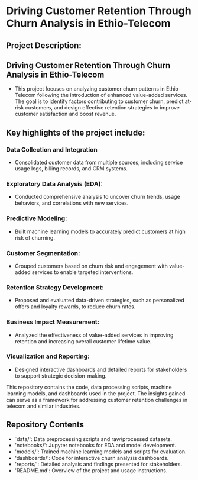 # Driving Customer Retention Through Churn Analysis in Ethio-Telecom
## Project Description: 
## Driving Customer Retention Through Churn Analysis in Ethio-Telecom
- This project focuses on analyzing customer churn patterns in Ethio-Telecom following the introduction of enhanced value-added services. The goal is to identify factors contributing to customer churn, predict at-risk customers, and design effective retention strategies to improve customer satisfaction and boost revenue.

## Key highlights of the project include:

### Data Collection and Integration
- Consolidated customer data from multiple sources, including service usage logs, billing records, and CRM systems.
### Exploratory Data Analysis (EDA):
- Conducted comprehensive analysis to uncover churn trends, usage behaviors, and correlations with new services.
### Predictive Modeling:
- Built machine learning models to accurately predict customers at high risk of churning.
### Customer Segmentation:
- Grouped customers based on churn risk and engagement with value-added services to enable targeted interventions.
### Retention Strategy Development:
- Proposed and evaluated data-driven strategies, such as personalized offers and loyalty rewards, to reduce churn rates.
### Business Impact Measurement:
- Analyzed the effectiveness of value-added services in improving retention and increasing overall customer lifetime value.
### Visualization and Reporting:
- Designed interactive dashboards and detailed reports for stakeholders to support strategic decision-making.

This repository contains the code, data processing scripts, machine learning models, and dashboards used in the project. The insights gained can serve as a framework for addressing customer retention challenges in telecom and similar industries.

## Repository Contents
- `data/': Data preprocessing scripts and raw/processed datasets.
- 'notebooks/': Jupyter notebooks for EDA and model development.
- 'models/': Trained machine learning models and scripts for evaluation.
- 'dashboards/': Code for interactive churn analysis dashboards.
- 'reports/': Detailed analysis and findings presented for stakeholders.
- 'README.md': Overview of the project and usage instructions.
